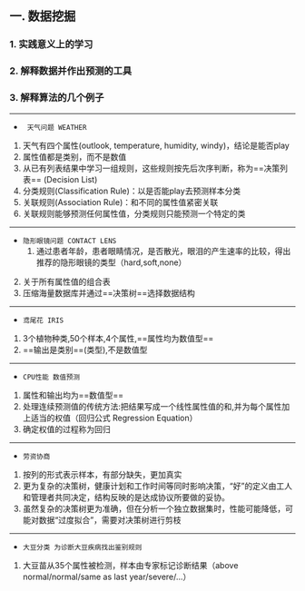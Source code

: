 ## 一. 数据挖掘
### 1. 实践意义上的学习
### 2. 解释数据并作出预测的工具
### 3. 解释算法的几个例子
----------------------------------
* ` 天气问题 WEATHER`
 1. 天气有四个属性(outlook, temperature, humidity, windy)，结论是能否play
 2. 属性值都是类别，而不是数值
 3. 从已有列表结果中学习一组规则，这些规则按先后次序判断，称为==决策列表== (Decision List)
 4. 分类规则(Classification Rule)：以是否能play去预测样本分类
 5. 关联规则(Association Rule)：和不同的属性值紧密关联
 6. 关联规则能够预测任何属性值，分类规则只能预测一个特定的类
***
* `隐形眼镜问题 CONTACT LENS`
     1. 通过患者年龄，患者眼睛情况，是否散光，眼泪的产生速率的比较，得出推荐的隐形眼镜的类型（hard,soft,none）
 2. 关于所有属性值的组合表
 3. 压缩海量数据库并通过==决策树==选择数据结构
***
* `鸢尾花 IRIS`
1. 3个植物种类,50个样本,4个属性,==属性均为数值型==
2. ==输出是类别==(类型),不是数值型

***
* `CPU性能 数值预测`
1. 属性和输出均为==数值型==
2. 处理连续预测值的传统方法:把结果写成一个线性属性值的和,并为每个属性加上适当的权值（回归公式 Regression Equation）
3. 确定权值的过程称为回归
***
* `劳资协商`
1. 按列的形式表示样本，有部分缺失，更加真实
2. 更为复杂的决策树，健康计划和工作时间等同时影响决策，“好”的定义由工人和管理者共同决定，结构反映的是达成协议所要做的妥协。
3. 虽然复杂的决策树更为准确，但在分析一个独立数据集时，性能可能降低，可能对数据“过度拟合”，需要对决策树进行剪枝
***
* `大豆分类 为诊断大豆疾病找出鉴别规则`
1. 大豆苗从35个属性被检测，样本由专家标记诊断结果（above normal/normal/same as last year/severe/...）


